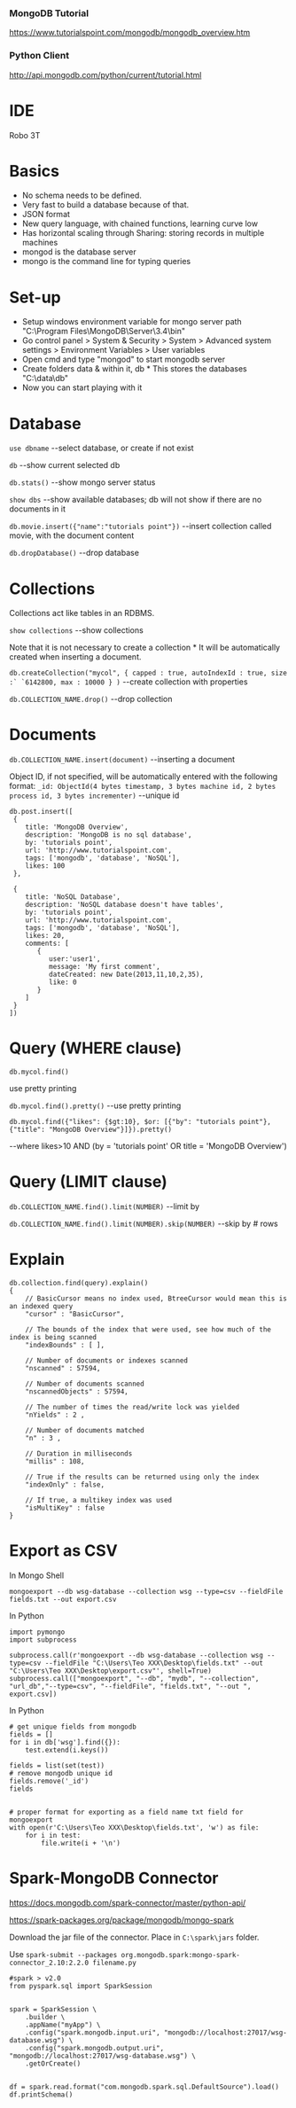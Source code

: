 ### MongoDB Tutorial
https://www.tutorialspoint.com/mongodb/mongodb_overview.htm
### Python Client
http://api.mongodb.com/python/current/tutorial.html


# IDE

Robo 3T

# Basics

 * No schema needs to be defined.
 * Very fast to build a database because of that.
 * JSON format
 * New query language, with chained functions, learning curve low
 * Has horizontal scaling through Sharing: storing records in multiple machines
 * mongod is the database server 
 * mongo is the command line for typing queries 

# Set-up

 * Setup windows environment variable for mongo server path "C:\Program Files\MongoDB\Server\3.4\bin"
 * Go control panel > System & Security > System > Advanced system settings > Environment Variables > User variables
 * Open cmd and type "mongod" to start mongodb server
 * Create folders data & within it, db * This stores the databases "C:\data\db"
 * Now you can start playing with it


# Database

`use dbname`  --select database, or create if not exist

`db`  --show current selected db

`db.stats()`  --show mongo server status

`show dbs`  --show available databases; db will not show if there are no documents in it

`db.movie.insert({"name":"tutorials point"})` --insert collection called movie, with the document content

`db.dropDatabase()` --drop database

# Collections

Collections act like tables in an RDBMS.

`show collections`  --show collections 

Note that it is not necessary to create a collection * 
It will be automatically created when inserting a document.

```db.createCollection("mycol", { capped : true, autoIndexId : true, size :`
   `6142800, max : 10000 } )``` --create collection with properties

`db.COLLECTION_NAME.drop()` --drop collection

# Documents

`db.COLLECTION_NAME.insert(document)` --inserting a document

Object ID, if not specified, will be automatically entered with the following format:
`_id: ObjectId(4 bytes timestamp, 3 bytes machine id, 2 bytes process id, 3 bytes incrementer)` --unique id

```
db.post.insert([
 {
    title: 'MongoDB Overview', 
    description: 'MongoDB is no sql database',
    by: 'tutorials point',
    url: 'http://www.tutorialspoint.com',
    tags: ['mongodb', 'database', 'NoSQL'],
    likes: 100
 },

 {
    title: 'NoSQL Database', 
    description: 'NoSQL database doesn't have tables',
    by: 'tutorials point',
    url: 'http://www.tutorialspoint.com',
    tags: ['mongodb', 'database', 'NoSQL'],
    likes: 20, 
    comments: [	
       {
          user:'user1',
          message: 'My first comment',
          dateCreated: new Date(2013,11,10,2,35),
          like: 0 
       }
    ]
 }
])
```

# Query (WHERE clause)

`db.mycol.find()`

use pretty printing

`db.mycol.find().pretty()` --use pretty printing

```
db.mycol.find({"likes": {$gt:10}, $or: [{"by": "tutorials point"},
{"title": "MongoDB Overview"}]}).pretty()
```
--where likes>10 AND (by = 'tutorials point' OR title = 'MongoDB Overview')


# Query (LIMIT clause)

`db.COLLECTION_NAME.find().limit(NUMBER)` --limit by

`db.COLLECTION_NAME.find().limit(NUMBER).skip(NUMBER)`  --skip by # rows


# Explain

```
db.collection.find(query).explain()
{
    // BasicCursor means no index used, BtreeCursor would mean this is an indexed query
    "cursor" : "BasicCursor",
    
    // The bounds of the index that were used, see how much of the index is being scanned
    "indexBounds" : [ ],
    
    // Number of documents or indexes scanned
    "nscanned" : 57594,
    
    // Number of documents scanned
    "nscannedObjects" : 57594,
    
    // The number of times the read/write lock was yielded
    "nYields" : 2 ,
    
    // Number of documents matched
    "n" : 3 ,
    
    // Duration in milliseconds
    "millis" : 108,
    
    // True if the results can be returned using only the index
    "indexOnly" : false,
    
    // If true, a multikey index was used
    "isMultiKey" : false
}
```

# Export as CSV

In Mongo Shell

`mongoexport --db wsg-database --collection wsg --type=csv --fieldFile fields.txt --out export.csv`

In Python
```
import pymongo
import subprocess

subprocess.call(r'mongoexport --db wsg-database --collection wsg --type=csv --fieldFile "C:\Users\Teo XXX\Desktop\fields.txt" --out "C:\Users\Teo XXX\Desktop\export.csv"', shell=True)
subprocess.call(["mongoexport", "--db", "mydb", "--collection", "url_db","--type=csv", "--fieldFile", "fields.txt", "--out ", export.csv])
```


In Python
```
# get unique fields from mongodb
fields = []
for i in db['wsg'].find({}):
    test.extend(i.keys())

fields = list(set(test))
# remove mongodb unique id
fields.remove('_id')
fields


# proper format for exporting as a field name txt field for mongoexport
with open(r'C:\Users\Teo XXX\Desktop\fields.txt', 'w') as file:
    for i in test:
        file.write(i + '\n')
```

# Spark-MongoDB Connector 
https://docs.mongodb.com/spark-connector/master/python-api/

https://spark-packages.org/package/mongodb/mongo-spark

Download the jar file of the connector. Place in `C:\spark\jars` folder.

Use `spark-submit --packages org.mongodb.spark:mongo-spark-connector_2.10:2.2.0 filename.py`

```
#spark > v2.0
from pyspark.sql import SparkSession


spark = SparkSession \
    .builder \
    .appName("myApp") \
    .config("spark.mongodb.input.uri", "mongodb://localhost:27017/wsg-database.wsg") \
    .config("spark.mongodb.output.uri", "mongodb://localhost:27017/wsg-database.wsg") \
    .getOrCreate()


df = spark.read.format("com.mongodb.spark.sql.DefaultSource").load()
df.printSchema()
```